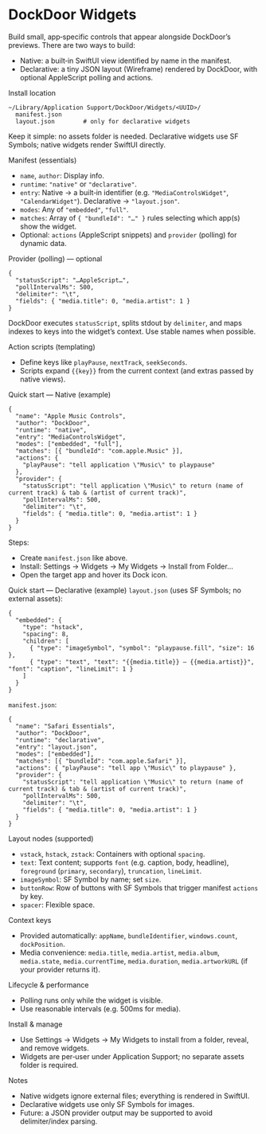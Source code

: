# DockDoor Widgets

Build small, app‑specific controls that appear alongside DockDoor’s previews. There are two ways to build:

- Native: a built‑in SwiftUI view identified by name in the manifest.
- Declarative: a tiny JSON layout (Wireframe) rendered by DockDoor, with optional AppleScript polling and actions.

Install location
```
~/Library/Application Support/DockDoor/Widgets/<UUID>/
  manifest.json
  layout.json        # only for declarative widgets
```

Keep it simple: no assets folder is needed. Declarative widgets use SF Symbols; native widgets render SwiftUI directly.

Manifest (essentials)
- `name`, `author`: Display info.
- `runtime`: `"native"` or `"declarative"`.
- `entry`: Native → a built‑in identifier (e.g. `"MediaControlsWidget"`, `"CalendarWidget"`). Declarative → `"layout.json"`.
- `modes`: Any of `"embedded"`, `"full"`.
- `matches`: Array of `{ "bundleId": "…" }` rules selecting which app(s) show the widget.
- Optional: `actions` (AppleScript snippets) and `provider` (polling) for dynamic data.

Provider (polling) — optional
```
{
  "statusScript": "…AppleScript…",
  "pollIntervalMs": 500,
  "delimiter": "\t",
  "fields": { "media.title": 0, "media.artist": 1 }
}
```
DockDoor executes `statusScript`, splits stdout by `delimiter`, and maps indexes to keys into the widget’s context. Use stable names when possible.

Action scripts (templating)
- Define keys like `playPause`, `nextTrack`, `seekSeconds`.
- Scripts expand `{{key}}` from the current context (and extras passed by native views).

Quick start — Native (example)
```
{
  "name": "Apple Music Controls",
  "author": "DockDoor",
  "runtime": "native",
  "entry": "MediaControlsWidget",
  "modes": ["embedded", "full"],
  "matches": [{ "bundleId": "com.apple.Music" }],
  "actions": {
    "playPause": "tell application \"Music\" to playpause"
  },
  "provider": {
    "statusScript": "tell application \"Music\" to return (name of current track) & tab & (artist of current track)",
    "pollIntervalMs": 500,
    "delimiter": "\t",
    "fields": { "media.title": 0, "media.artist": 1 }
  }
}
```
Steps:
- Create `manifest.json` like above.
- Install: Settings → Widgets → My Widgets → Install from Folder…
- Open the target app and hover its Dock icon.

Quick start — Declarative (example)
`layout.json` (uses SF Symbols; no external assets):
```
{
  "embedded": {
    "type": "hstack",
    "spacing": 8,
    "children": [
      { "type": "imageSymbol", "symbol": "playpause.fill", "size": 16 },
      { "type": "text", "text": "{{media.title}} — {{media.artist}}", "font": "caption", "lineLimit": 1 }
    ]
  }
}
```
`manifest.json`:
```
{
  "name": "Safari Essentials",
  "author": "DockDoor",
  "runtime": "declarative",
  "entry": "layout.json",
  "modes": ["embedded"],
  "matches": [{ "bundleId": "com.apple.Safari" }],
  "actions": { "playPause": "tell app \"Music\" to playpause" },
  "provider": {
    "statusScript": "tell application \"Music\" to return (name of current track) & tab & (artist of current track)",
    "pollIntervalMs": 500,
    "delimiter": "\t",
    "fields": { "media.title": 0, "media.artist": 1 }
  }
}
```

Layout nodes (supported)
- `vstack`, `hstack`, `zstack`: Containers with optional `spacing`.
- `text`: Text content; supports `font` (e.g. caption, body, headline), `foreground` (`primary`, `secondary`), `truncation`, `lineLimit`.
- `imageSymbol`: SF Symbol by name; set `size`.
- `buttonRow`: Row of buttons with SF Symbols that trigger manifest `actions` by key.
- `spacer`: Flexible space.

Context keys
- Provided automatically: `appName`, `bundleIdentifier`, `windows.count`, `dockPosition`.
- Media convenience: `media.title`, `media.artist`, `media.album`, `media.state`, `media.currentTime`, `media.duration`, `media.artworkURL` (if your provider returns it).

Lifecycle & performance
- Polling runs only while the widget is visible.
- Use reasonable intervals (e.g. 500ms for media).

Install & manage
- Use Settings → Widgets → My Widgets to install from a folder, reveal, and remove widgets.
- Widgets are per‑user under Application Support; no separate assets folder is required.

Notes
- Native widgets ignore external files; everything is rendered in SwiftUI.
- Declarative widgets use only SF Symbols for images.
- Future: a JSON provider output may be supported to avoid delimiter/index parsing.
